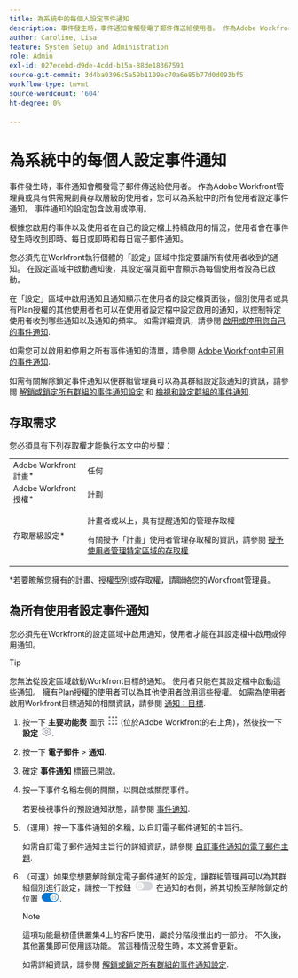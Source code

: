 ```yaml
---
title: 為系統中的每個人設定事件通知
description: 事件發生時，事件通知會觸發電子郵件傳送給使用者。 作為Adobe Workfront管理員或具有供需規劃員存取層級的使用者，您可以為系統中的所有使用者設定事件通知。 事件通知的設定包含啟用或停用。
author: Caroline, Lisa
feature: System Setup and Administration
role: Admin
exl-id: 027ecebd-d9de-4cdd-b15a-88de18367591
source-git-commit: 3d4ba0396c5a59b1109ec70a6e85b77d0d093bf5
workflow-type: tm+mt
source-wordcount: '604'
ht-degree: 0%

---
```


# 為系統中的每個人設定事件通知

<!--look for the "hidden" addition below for the tab redesign - August 2023-->

<!--DON'T DELETE, DRAFT OR HIDE THIS ARTICLE. IT IS LINKED TO THE PRODUCT, THROUGH THE CONTEXT SENSITIVE HELP LINKS-->

事件發生時，事件通知會觸發電子郵件傳送給使用者。 作為Adobe Workfront管理員或具有供需規劃員存取層級的使用者，您可以為系統中的所有使用者設定事件通知。 事件通知的設定包含啟用或停用。

<!--Alina annotation on the word "all" in 2nd sentence: abive, drafted and remains QS only-->

根據您啟用的事件以及使用者在自己的設定檔上持續啟用的情況，使用者會在事件發生時收到即時、每日或即時和每日電子郵件通知。

您必須先在Workfront執行個體的「設定」區域中指定要讓所有使用者收到的通知。 在設定區域中啟動通知後，其設定檔頁面中會顯示為每個使用者設為已啟動。

在「設定」區域中啟用通知且通知顯示在使用者的設定檔頁面後，個別使用者或具有Plan授權的其他使用者也可以在使用者設定檔中設定啟用的通知，以控制特定使用者收到哪些通知以及通知的頻率。 如需詳細資訊，請參閱 [啟用或停用您自己的事件通知](../../../workfront-basics/using-notifications/activate-or-deactivate-your-own-event-notifications.md).

如需您可以啟用和停用之所有事件通知的清單，請參閱 [Adobe Workfront中可用的事件通知](../../../administration-and-setup/manage-workfront/emails/event-notifications-available-in-wf.md).

如需有關解除鎖定事件通知以便群組管理員可以為其群組設定該通知的資訊，請參閱 [解鎖或鎖定所有群組的事件通知設定](../../../administration-and-setup/manage-workfront/emails/unlock-configuration-of-event-notifications-for-groups.md) 和 [檢視和設定群組的事件通知](../../../administration-and-setup/manage-groups/create-and-manage-groups/view-and-configure-event-notifications-group.md).

## 存取需求

您必須具有下列存取權才能執行本文中的步驟：

<table style="table-layout:auto"> 
 <col> 
 <col> 
 <tbody> 
  <tr> 
   <td role="rowheader">Adobe Workfront計畫*</td> 
   <td>任何</td> 
  </tr> 
  <tr> 
   <td role="rowheader">Adobe Workfront授權*</td> 
   <td>計劃</td> 
  </tr> 
  <tr> 
   <td role="rowheader">存取層級設定*</td> 
   <td> <p>計畫者或以上，具有提醒通知的管理存取權</p> <p>有關授予「計畫」使用者管理存取權的資訊，請參閱 <a href="../../../administration-and-setup/add-users/configure-and-grant-access/grant-users-admin-access-certain-areas.md" class="MCXref xref">授予使用者管理特定區域的存取權</a>.</p> </td> 
  </tr> 
 </tbody> 
</table>

&#42;若要瞭解您擁有的計畫、授權型別或存取權，請聯絡您的Workfront管理員。

## 為所有使用者設定事件通知

您必須先在Workfront的設定區域中啟用通知，使用者才能在其設定檔中啟用或停用通知。

>[!TIP]
>
>您無法從設定區域啟動Workfront目標的通知。 使用者只能在其設定檔中啟動這些通知。 擁有Plan授權的使用者可以為其他使用者啟用這些授權。 如需為使用者啟用Workfront目標通知的相關資訊，請參閱 [通知：目標](../../../workfront-basics/using-notifications/notifications-goals.md).

1. 按一下 **主要功能表** 圖示 ![](assets/main-menu-icon.png) (位於Adobe Workfront的右上角)，然後按一下 **設定** ![](assets/gear-icon-settings.png).

1. 按一下 **電子郵件** > **通知**.

   <!--hidden shot for the tab redesign - make live in August 2023:
   ![](assets/notifications-area-under-setup-emails.png)
   -->

1. 確定 **事件通知** 標籤已開啟。
1. 按一下事件名稱左側的開關，以開啟或關閉事件。

   若要檢視事件的預設通知狀態，請參閱 [事件通知](../../../workfront-basics/using-notifications/event-notifications.md).

1. （選用）按一下事件通知的名稱，以自訂電子郵件通知的主旨行。

   如需自訂電子郵件通知主旨行的詳細資訊，請參閱 [自訂事件通知的電子郵件主題](../../../administration-and-setup/manage-workfront/emails/custom-email-subjects-event-notification.md).

1. （可選）如果您想要解除鎖定電子郵件通知的設定，讓群組管理員可以為其群組個別進行設定，請按一下按鈕 ![](assets/lock-toggle-button.png) 在通知的右側，將其切換至解除鎖定的位置 ![](assets/unlock-toggle-button.png).

   >[!NOTE]
   >
   >這項功能最初僅供叢集4上的客戶使用，屬於分階段推出的一部分。 不久後，其他叢集即可使用該功能。 當這種情況發生時，本文將會更新。

   如需詳細資訊，請參閱 [解鎖或鎖定所有群組的事件通知設定](../../../administration-and-setup/manage-workfront/emails/unlock-configuration-of-event-notifications-for-groups.md).
